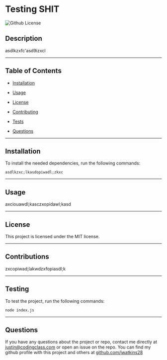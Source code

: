 # **Testing SHIT**
  ![Github License](https://img.shields.io/badge/license-MIT-green)
  
  
  ## **Description**
  
  asdlkzxfc'asd9izxcl
  
  ---
  
  ## **Table of Contents**
  
  * [Installation](#installation)
  
  * [Usage](#usage)
  
  * [License](#license)
  
  * [Contributing](#contributing)
  
  * [Tests](#tests)
  
  * [Questions](#questions)
  
  ---
  
  ## **Installation**
  
  To install the needed dependencies, run the following commands:
  
  ```
  asdlkzxc;lkasdopiwadl;zkxc 
  ```
  
  ---
  
  ## **Usage**
  
  axciouawdl;kasczxopidawl;kasd
  
  ---
  
  ## **License**
  
  This project is licensed under the MIT license.
  
  ---
  
  ## **Contributions**
  
  zxcopiwad;lakwdzxfopiasdl;k
  
  ---
  
  ## **Testing**
  
  To test the project, run the following commands:
  
  ```
  node index.js
  ```
  
  ---
  
  ## **Questions**
  
  If you have any questions about the project or repo, contact me directly at justin@codingclass.com or open an issue on the repo. You can find my github profile with this project and others at [github.com/jwatkins28](https://github.com/jwatkins28/)
  